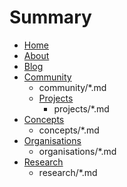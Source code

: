 # Summary

- [Home](index.md)
- [About](about.md)
- [Blog](/blog/)
- [Community](community/community.md)
    - community/*.md
    - [Projects](projects/projects.md)
        - projects/*.md
- [Concepts](concepts/concepts.md)
    - concepts/*.md
- [Organisations](organisations/organisations.md)
    - organisations/*.md
- [Research](research/research.md)
    - research/*.md


